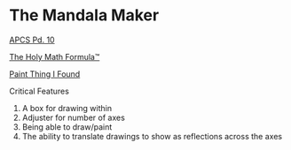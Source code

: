 # The Mandala Maker

[APCS Pd. 10](http://www.stuycs.org/courses/apcs/k/notes)

[The Holy Math Formula™](http://www.tiac.net/~sw/2005/03/Mandala/index.html)

[Paint Thing I Found](http://math.hws.edu/eck/cs124/javanotes6/source/SimplePaint.java)

Critical Features
1. A box for drawing within
2. Adjuster for number of axes
3. Being able to draw/paint 
4. The ability to translate drawings to show as reflections across the axes
